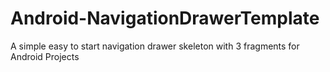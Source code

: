 # Android-NavigationDrawerTemplate

A simple easy to start navigation drawer skeleton with 3 fragments for Android Projects


